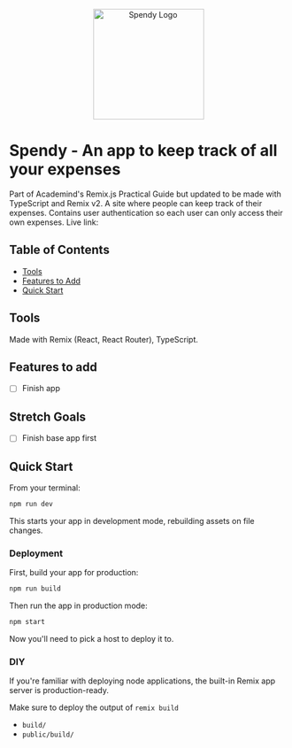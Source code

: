 <p align="center">
  <img src="https://github.com/rheera/spendy/blob/beeb5f6b0d712b7f56be03f9a1448529e3bac76d/app/assets/spendy-logo-gray-shadow.png" alt="Spendy Logo" width="200" height="200" /> 
</p>

# Spendy - An app to keep track of all your expenses
Part of Academind's Remix.js Practical Guide but updated to be made with TypeScript and Remix v2. A site where people can keep track of their expenses. Contains user authentication so each user can only access their own expenses. Live link:

## Table of Contents

- [Tools](#tools)
- [Features to Add](#features-to-add)
- [Quick Start](#quick-start)

## Tools

Made with Remix (React, React Router), TypeScript.

## Features to add

- [ ] Finish app

## Stretch Goals

- [ ] Finish base app first

## Quick Start

From your terminal:

```sh
npm run dev
```

This starts your app in development mode, rebuilding assets on file changes.

### Deployment

First, build your app for production:

```sh
npm run build
```

Then run the app in production mode:

```sh
npm start
```

Now you'll need to pick a host to deploy it to.

### DIY

If you're familiar with deploying node applications, the built-in Remix app server is production-ready.

Make sure to deploy the output of `remix build`

- `build/`
- `public/build/`
